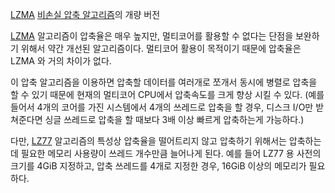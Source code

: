 [LZMA](LZMA.md) [비손실 압축 알고리즘](%EB%B9%84%EC%86%90%EC%8B%A4%20%EC%95%95%EC%B6%95%20%EC%95%8C%EA%B3%A0%EB%A6%AC%EC%A6%98.md)의 개량 버전

[LZMA](LZMA.md) 알고리즘이 압축율은 매우 높지만, 멀티코어를 활용할 수 없다는 단점을 보완하기 위해서 약간 개선된
알고리즘이다. 멀티코어 활용이 목적이기 때문에 압축율은 LZMA 와 거의 차이가 없다.

이 압축 알고리즘을 이용하면 압축할 데이터를 여러개로 쪼개서 동시에 병렬로 압축을 할 수 있기 때문에 현재의 멀티코어 CPU에서 압축속도를
크게 향상 시킬 수 있다. (예를 들어서 4개의 코어를 가진 시스템에서 4개의 쓰레드로 압축을 할 경우, 디스크 I/O만 받쳐준다면 싱글
쓰레드로 압축을 할 때보다 3배 이상 빠르게 압축하는게 가능하다.)

다만, [LZ77](LZ77.md) 알고리즘의 특성상 압축율을 떨어트리지 않고 압축하기 위해서는 압축하는데 필요한 메모리 사용량이
쓰레드 개수만큼 늘어나게 된다. 예를 들어 LZ77 용 사전의 크기를 4GiB 지정하고, 압축 쓰레드를 4개로 지정한 경우, 16GiB
이상의 메모리가 필요하다.

